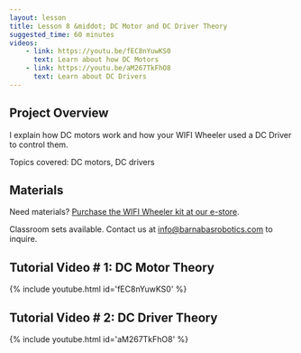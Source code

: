 ```yaml
---
layout: lesson
title: Lesson 8 &middot; DC Motor and DC Driver Theory
suggested_time: 60 minutes
videos:
    - link: https://youtu.be/fEC8nYuwKS0
      text: Learn about how DC Motors
    - link: https://youtu.be/aM267TkFhO8
      text: Learn about DC Drivers
---
```






## Project Overview

I explain how DC motors work and how your WIFI Wheeler used a DC Driver to control them.

Topics covered: DC motors, DC drivers



## Materials

Need materials?  [Purchase the WIFI Wheeler kit at our e-store](https://shop.barnabasrobotics.com/products/barnabas-wifi-wheeler-wifi-enabled-2wd-dc-motor-car-kit-ages-11?_pos=1&_psq=wifi+wheeler&_ss=e&_v=1.0).  

Classroom sets available.  Contact us at info@barnabasrobotics.com to inquire. 



## Tutorial Video # 1: DC Motor Theory

{% include youtube.html id='fEC8nYuwKS0' %}



## Tutorial Video # 2: DC Driver Theory

{% include youtube.html id='aM267TkFhO8' %}

